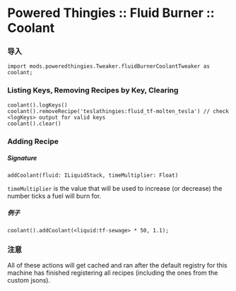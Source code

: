# Powered Thingies :: Fluid Burner :: Coolant

### 导入
```zenscript
import mods.poweredthingies.Tweaker.fluidBurnerCoolantTweaker as coolant;
```

### Listing Keys, Removing Recipes by Key, Clearing
```zenscript
coolant().logKeys()
coolant().removeRecipe('teslathingies:fluid_tf-molten_tesla') // check <logKeys> output for valid keys
coolant().clear()
```

### Adding Recipe
##### Signature
```zenscript
addCoolant(fluid: ILiquidStack, timeMultiplier: Float)
```
`timeMultiplier` is the value that will be used to increase (or decrease) the number ticks a fuel will burn for.
##### 例子
```zenscript
coolant().addCoolant(<liquid:tf-sewage> * 50, 1.1);
```

### 注意
All of these actions will get cached and ran after the default registry for this machine has finished registering all recipes (including the ones from the custom jsons).